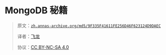 # MongoDB 秘籍

> 原文：[`zh.annas-archive.org/md5/9F335F41611FE256D46F623124D9DAEC`](https://zh.annas-archive.org/md5/9F335F41611FE256D46F623124D9DAEC)
> 
> 译者：[飞龙](https://github.com/wizardforcel)
> 
> 协议：[CC BY-NC-SA 4.0](http://creativecommons.org/licenses/by-nc-sa/4.0/)